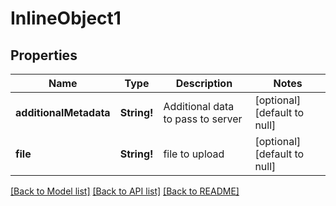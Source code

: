# InlineObject1

## Properties
Name | Type | Description | Notes
------------ | ------------- | ------------- | -------------
**additionalMetadata** | **String!** | Additional data to pass to server | [optional] [default to null]
**file** | **String!** | file to upload | [optional] [default to null]

[[Back to Model list]](../README.md#documentation-for-models) [[Back to API list]](../README.md#documentation-for-api-endpoints) [[Back to README]](../README.md)



